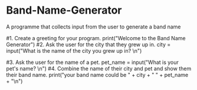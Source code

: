 # Band-Name-Generator
A programme that collects input from the user to generate a band name 

#1. Create a greeting for your program.
print("Welcome to the Band Name Generator")
#2. Ask the user for the city that they grew up in.
city = input("What is the name of the city you grew up in? \n")

#3. Ask the user for the name of a pet.
pet_name = input("What is your pet's name? \n")
#4. Combine the name of their city and pet and show them their band name.
print("your band name could be " + city + " " + pet_name + "\n")

